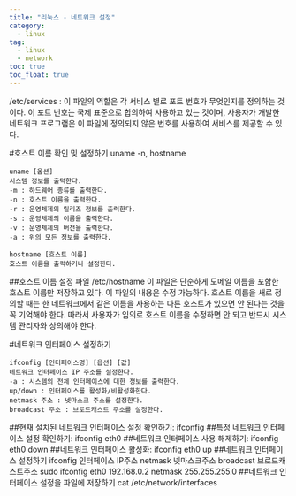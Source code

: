 ```yaml
---
title: "리눅스 - 네트워크 설정"
category:
  - linux
tag:
  - linux
  - network
toc: true
toc_float: true
---
```


/etc/services : 이 파일의 역할은 각 서비스 별로 포트 번호가 무엇인지를 정의하는 것이다. 이 포트 번호는 국제 표준으로 합의하여 사용하고 있는 것이며, 사용자가 개발한 네트워크 프로그램은 이 파일에 정의되지 않은 번호를 사용하여 서비스를 제공할 수 있다.

#호스트 이름 확인 및 설정하기 uname -n, hostname
~~~
uname [옵션]
시스템 정보를 출력한다.
-m : 하드웨어 종류를 출력한다.
-n : 호스트 이름을 출력한다.
-r : 운영체제의 릴리즈 정보를 출력한다.
-s : 운영체제의 이름을 출력한다.
-v : 운영체제의 버전을 출력한다.
-a : 위의 모든 정보를 출력한다.
~~~
~~~
hostname [호스트 이름]
호스트 이름을 출력하거나 설정한다.
~~~
##호스트 이름 설정 파일
/etc/hostname
이 파일은 단순하게 도메일 이름을 포함한 호스트 이름만 저장하고 있다. 이 파일의 내용은 수정 가능하다.
호스트 이름을 새로 정의할 때는 한 네트워크에서 같은 이름을 사용하는 다른 호스트가 있으면 안 된다는 것을 꼭 기억해야 한다. 따라서 사용자가 임의로 호스트 이름을 수정하면 안 되고 반드시 시스템 관리자와 상의해야 한다.

#네트워크 인터페이스 설정하기
~~~
ifconfig [인터페이스명] [옵션] [값]
네트워크 인터페이스 IP 주소를 설정한다.
-a : 시스템의 전체 인터페이스에 대한 정보를 출력한다.
up/down : 인터페이스를 활성화/비활성화한다.
netmask 주소 : 넷마스크 주소를 설정한다.
broadcast 주소 : 브로드캐스트 주소를 설정한다.
~~~
##현재 설치된 네트워크 인터페이스 설정 확인하기: ifconfig
##특정 네트워크 인터페이스 설정 확인하기: ifconfig eth0
##네트워크 인터페이스 사용 해제하기: ifconfig eth0 down
##네트워크 인터페이스 활성화: ifconfig eth0 up
##네트워크 인터페이스 설정하기
ifconfig 인터페이스 IP주소 netmask 넷마스크주소 broadcast 브로드캐스트주소
sudo ifconfig eth0 192.168.0.2 netmask 255.255.255.0
##네트워크 인터페이스 설정을 파일에 저장하기
cat /etc/network/interfaces
#
~~~

~~~
#
~~~

~~~
#
~~~

~~~
#
~~~

~~~
#
~~~

~~~
#
~~~

~~~
#
~~~

~~~
#
~~~

~~~
#
~~~

~~~
#
~~~

~~~
#
~~~

~~~
#
~~~

~~~
#
~~~

~~~
#
~~~

~~~
#
~~~

~~~
#
~~~

~~~
#
~~~

~~~
#
~~~

~~~
#
~~~

~~~
#
~~~

~~~
#
~~~

~~~
#
~~~

~~~
#
~~~

~~~
#
~~~

~~~
#
~~~

~~~
#
~~~

~~~
#
~~~

~~~
